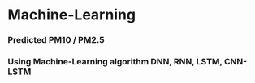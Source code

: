 # Machine-Learning
### Predicted PM10 / PM2.5
### Using Machine-Learning algorithm DNN, RNN, LSTM, CNN-LSTM

